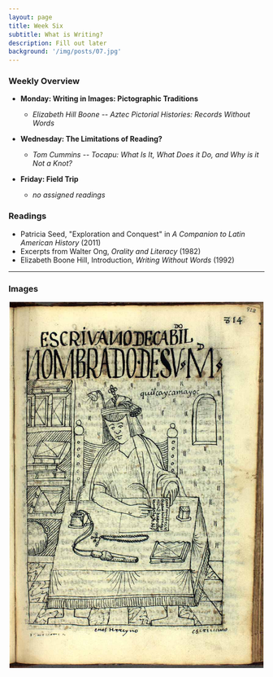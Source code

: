 ```yaml
---
layout: page
title: Week Six
subtitle: What is Writing?
description: Fill out later
background: '/img/posts/07.jpg'
---
```


### Weekly Overview
+ __Monday: Writing in Images: Pictographic Traditions__
   - *Elizabeth Hill Boone -- Aztec Pictorial Histories: Records Without Words*


+ __Wednesday: The Limitations of Reading?__
   - *Tom Cummins -- Tocapu: What Is It, What Does it Do, and Why is it Not a Knot?*


+ __Friday: Field Trip__
   - *no assigned readings*

### Readings

* Patricia Seed, "Exploration and Conquest" in *A Companion to Latin American History* (2011)
* Excerpts from Walter Ong, *Orality and Literacy* (1982)
* Elizabeth Boone Hill, Introduction, *Writing Without Words* (1992)

---
### Images

<img src="\img\posts\07.jpg" style="display: block; width: 500px; margin-right: auto; margin-left: auto;" />
